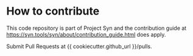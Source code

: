 # How to contribute

This code repository is part of Project Syn and the contribution guide at
https://syn.tools/syn/about/contribution_guide.html does apply.

Submit Pull Requests at {{ cookiecutter.github_url }}/pulls.
